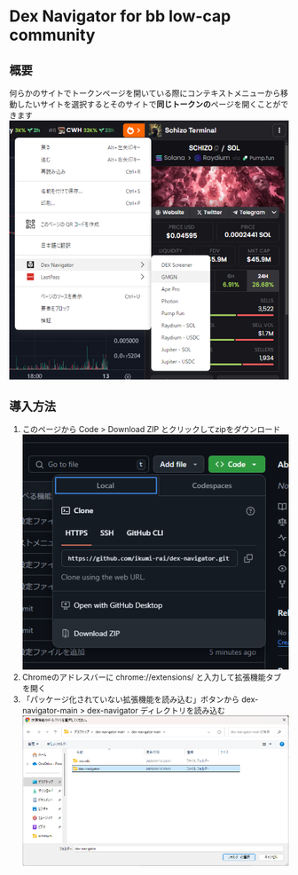 # Dex Navigator for bb low-cap community
## 概要
何らかのサイトでトークンページを開いている際にコンテキストメニューから移動したいサイトを選択するとそのサイトで**同じトークンの**ページを開くことができます  
![dex_screener](docs/dex_screener.png)

## 導入方法
1. このページから Code > Download ZIP とクリックしてzipをダウンロード  
![github](docs/github.png)
1. Chromeのアドレスバーに chrome://extensions/ と入力して拡張機能タブを開く
1. 「パッケージ化されていない拡張機能を読み込む」ボタンから dex-navigator-main > dex-navigator ディレクトリを読み込む  
![chrome](docs/chrome.png)
